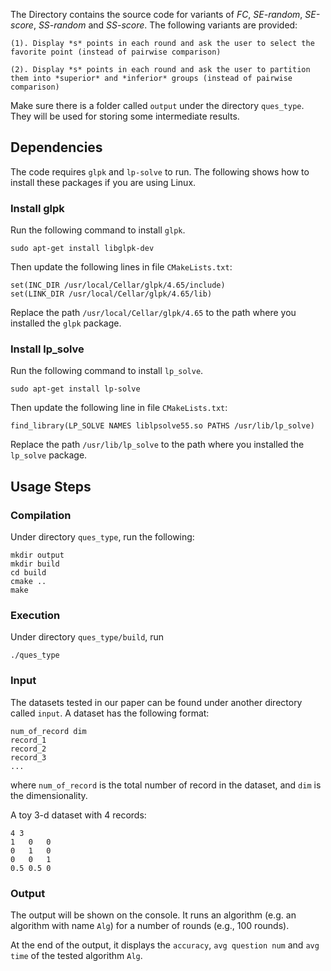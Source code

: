 The Directory contains the source code for variants of *FC*, *SE-random*, *SE-score*, *SS-random* and *SS-score*. The following variants are provided:
	
	(1). Display *s* points in each round and ask the user to select the favorite point (instead of pairwise comparison)
	
	(2). Display *s* points in each round and ask the user to partition them into *superior* and *inferior* groups (instead of pairwise comparison)

Make sure there is a folder called `output` under the directory `ques_type`.
They will be used for storing some intermediate results.

## Dependencies

The code requires `glpk` and `lp-solve` to run. The following shows how to install these packages if you are using Linux.

### Install glpk

Run the following command to install `glpk`.

    sudo apt-get install libglpk-dev

Then update the following lines in file `CMakeLists.txt`:

    set(INC_DIR /usr/local/Cellar/glpk/4.65/include)
    set(LINK_DIR /usr/local/Cellar/glpk/4.65/lib)

Replace the path `/usr/local/Cellar/glpk/4.65` to the path where you installed the `glpk` package.

### Install lp_solve

Run the following command to install `lp_solve`.

    sudo apt-get install lp-solve

Then update the following line in file `CMakeLists.txt`:

    find_library(LP_SOLVE NAMES liblpsolve55.so PATHS /usr/lib/lp_solve)

Replace the path `/usr/lib/lp_solve` to the path where you installed the `lp_solve` package.

## Usage Steps

### Compilation
Under directory `ques_type`, run the following: 

    mkdir output
    mkdir build
    cd build
    cmake ..
    make
    
	
### Execution
Under directory `ques_type/build`, run

	./ques_type

### Input
The datasets tested in our paper can be found under another directory called `input`.
A dataset has the following format:

    num_of_record dim
    record_1
    record_2
    record_3
    ...
where `num_of_record` is the total number of record in the dataset, and `dim` is the dimensionality.

A toy 3-d dataset with 4 records:

    4 3
    1   0   0
    0   1   0
    0   0   1
    0.5 0.5 0
	
### Output
The output will be shown on the console. It runs an algorithm (e.g. an algorithm with name `Alg`) for a number of rounds (e.g., 100 rounds).  

At the end of the output, it displays the `accuracy`, `avg question num` and `avg time` of the tested algorithm `Alg`.